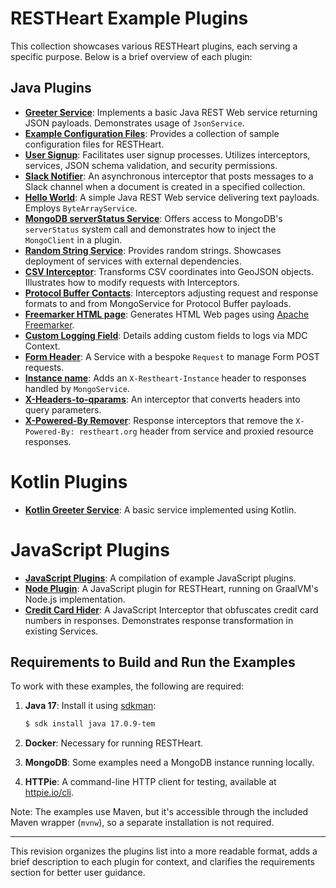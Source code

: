 # RESTHeart Example Plugins

This collection showcases various RESTHeart plugins, each serving a specific purpose. Below is a brief overview of each plugin:

## Java Plugins

 - **[Greeter Service](greeter-service/README.md)**: Implements a basic Java REST Web service returning JSON payloads. Demonstrates usage of `JsonService`.
 - **[Example Configuration Files](example-conf-files/README.md)**: Provides a collection of sample configuration files for RESTHeart.
 - **[User Signup](user-signup/README.md)**: Facilitates user signup processes. Utilizes interceptors, services, JSON schema validation, and security permissions.
 - **[Slack Notifier](slack-notifier/README.md)**: An asynchronous interceptor that posts messages to a Slack channel when a document is created in a specified collection.
 - **[Hello World](bytes-array-service/README.md)**: A simple Java REST Web service delivering text payloads. Employs `ByteArrayService`.
 - **[MongoDB serverStatus Service](mongo-status-service/README.md)**: Offers access to MongoDB's `serverStatus` system call and demonstrates how to inject the `MongoClient` in a plugin.
 - **[Random String Service](random-string-service/README.md)**: Provides random strings. Showcases deployment of services with external dependencies.
 - **[CSV Interceptor](csv-interceptor/README.md)**: Transforms CSV coordinates into GeoJSON objects. Illustrates how to modify requests with Interceptors.
 - **[Protocol Buffer Contacts](protobuffer-contacts/README.md)**: Interceptors adjusting request and response formats to and from MongoService for Protocol Buffer payloads.
 - **[Freemarker HTML page](freemarker/README.md)**: Generates HTML Web pages using [Apache Freemarker](https://freemarker.apache.org/).
 - **[Custom Logging Field](custom-logging-field/README.md)**: Details adding custom fields to logs via MDC Context.
 - **[Form Header](form-header/README.md)**: A Service with a bespoke `Request` to manage Form POST requests.
 - **[Instance name](instance-name/README.md)**: Adds an `X-Restheart-Instance` header to responses handled by `MongoService`.
 - **[X-Headers-to-qparams](x-headers-to-qparams/README.md)**: An interceptor that converts headers into query parameters.
 - **[X-Powered-By Remover](x-powered-by-remover/README.md)**: Response interceptors that remove the `X-Powered-By: restheart.org` header from service and proxied resource responses.

# Kotlin Plugins

- **[Kotlin Greeter Service](kotlin-greeter-service/README.md)**: A basic service implemented using Kotlin.

# JavaScript Plugins

- **[JavaScript Plugins](js-plugin/README.md)**: A compilation of example JavaScript plugins.
- **[Node Plugin](node-plugin/README.md)**: A JavaScript plugin for RESTHeart, running on GraalVM's Node.js implementation.
- **[Credit Card Hider](credit-card-hider/README.md)**: A JavaScript Interceptor that obfuscates credit card numbers in responses. Demonstrates response transformation in existing Services.

## Requirements to Build and Run the Examples

To work with these examples, the following are required:

1. **Java 17**: Install it using [sdkman](https://sdkman.io/):
   ```bash
   $ sdk install java 17.0.9-tem
   ```

2. **Docker**: Necessary for running RESTHeart.

3. **MongoDB**: Some examples need a MongoDB instance running locally.

4. **HTTPie**: A command-line HTTP client for testing, available at [httpie.io/cli](https://httpie.io/cli).

Note: The examples use Maven, but it's accessible through the included Maven wrapper (`mvnw`), so a separate installation is not required.

---

This revision organizes the plugins list into a more readable format, adds a brief description to each plugin for context, and clarifies the requirements section for better user guidance.